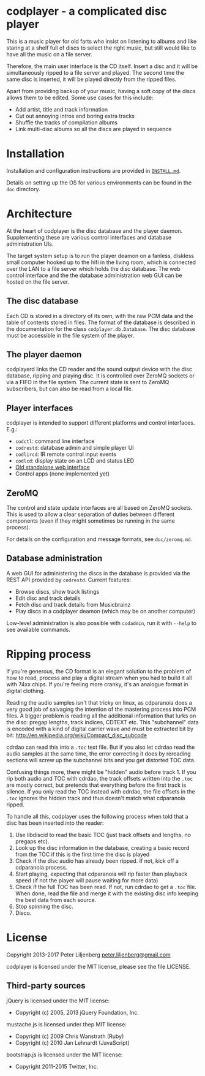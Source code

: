 codplayer - a complicated disc player
=====================================

This is a music player for old farts who insist on listening to albums
and like staring at a shelf full of discs to select the right music,
but still would like to have all the music on a file server.

Therefore, the main user interface is the CD itself.  Insert a disc
and it will be simultaneously ripped to a file server and played.  The
second time the same disc is inserted, it will be played directly from
the ripped files.

Apart from providing backup of your music, having a soft copy of the
discs allows them to be edited.  Some use cases for this include:

* Add artist, title and track information
* Cut out annoying intros and boring extra tracks
* Shuffle the tracks of compilation albums
* Link multi-disc albums so all the discs are played in sequence


Installation
============

Installation and configuration instructions are provided in
[`INSTALL.md`](https://github.com/petli/codplayer/blob/master/INSTALL.md).

Details on setting up the OS for various environments can be found in
the `doc` directory.


Architecture
============

At the heart of codplayer is the disc database and the player daemon.
Supplementing these are various control interfaces and database
administration UIs.

The target system setup is to run the player deamon on a fanless,
diskless small computer hooked up to the hifi in the living room,
which is connected over the LAN to a file server which holds the disc
database.  The web control interface and the the database
administration web GUI can be hosted on the file server.


The disc database
-----------------

Each CD is stored in a directory of its own, with the raw PCM data and
the table of contents stored in files.  The format of the database is
described in the documentation for the class `codplayer.db.Database`.
The disc database must be accessible in the file system of the player.


The player daemon
-----------------

codplayerd links the CD reader and the sound output device with the
disc database, ripping and playing disc.  It is controlled over ZeroMQ
sockets or via a FIFO in the file system.  The current state is sent
to ZeroMQ subscribers, but can also be read from a local file.


Player interfaces
-----------------

codplayer is intended to support different platforms and control
interfaces.  E.g.:

* `codctl`: command line interface
* `codrestd`: database admin and simple player UI
* `codlircd`: IR remote control input events
* `codlcd`: display state on an LCD and status LED
* [Old standalone web interface](https://github.com/petli/codplayer-control-node)
* Control apps (none implemented yet)


ZeroMQ
------

The control and state update interfaces are all based on ZeroMQ
sockets.  This is used to allow a clear separation of duties between
different components (even if they might sometimes be running in the
same process).

For details on the configuration and message formats, see
`doc/zeromq.md`.


Database administration
-----------------------

A web GUI for administering the discs in the database is provided via
the REST API provided by `codrestd`.  Current features:

* Browse discs, show track listings
* Edit disc and track details
* Fetch disc and track details from Musicbrainz
* Play discs in a codplayer deamon (which may be on another computer)

Low-level administration is also possible with `codadmin`, run it with
`--help` to see available commands.


Ripping process
===============

If you're generous, the CD format is an elegant solution to the
problem of how to read, process and play a digital stream when you had
to build it all with 74xx chips.  If you're feeling more cranky, it's
an analogue format in digital clothing.

Reading the audio samples isn't that tricky on linux, as cdparanoia
does a very good job of salvaging the intention of the mastering
process into PCM files.  A bigger problem is reading all the
additional information that lurks on the disc: pregap lengths, track
indices, CDTEXT etc.  This "subchannel" data is encoded with a kind of
digital carrier wave and must be extracted bit by bit:
http://en.wikipedia.org/wiki/Compact_disc_subcode

cdrdao can read this into a `.toc` text file.  But if you also let
cdrdao read the audio samples at the same time, the error correcting
it does by rereading sections will screw up the subchannel bits and
you get distorted TOC data.

Confusing things more, there might be "hidden" audio before track 1.
If you rip both audio and TOC with cdrdao, the track offsets written
into the `.toc` are mostly correct, but pretends that everything
before the first track is silence.  If you only read the TOC instead
with cdrdao, the file offsets in the `.toc` ignores the hidden track
and thus doesn't match what cdparanoia ripped.

To handle all this, codplayer uses the following process when told
that a disc has been inserted into the reader:

1. Use libdiscid to read the basic TOC (just track offsets and
   lengths, no pregaps etc).
2. Look up the disc information in the database, creating a basic
   record from the TOC if this is the first time the disc is played
3. Check if the disc audio has already been ripped.  If not, kick off
   a cdparanoia process.
4. Start playing, expecting that cdparanoia will rip faster than
   playback speed (if not the player will pause waiting for more data)
5. Check if the full TOC has been read.  If not, run cdrdao to get a
   `.toc` file.  When done, read the file and merge it with the
   existing disc info keeping the best data from each source.
6. Stop spinning the disc.
7. Disco.


License
=======

Copyright 2013-2017 Peter Liljenberg <peter.liljenberg@gmail.com>

codplayer is licensed under the MIT license, please see the file
LICENSE.


Third-party sources
------------------

jQuery is licensed under the MIT license:
* Copyright (c) 2005, 2013 jQuery Foundation, Inc.

mustache.js is licensed under thep MIT license:
* Copyright (c) 2009 Chris Wanstrath (Ruby)
* Copyright (c) 2010 Jan Lehnardt (JavaScript)

bootstrap.js is licensed under the MIT license:
* Copyright 2011-2015 Twitter, Inc.


